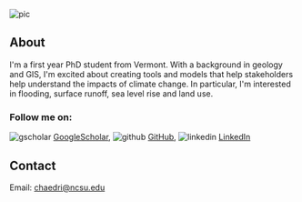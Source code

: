 ![pic](https://chaedri.github.io/images/profile2.jpg)
## About
I'm a first year PhD student from Vermont. With a background in geology and GIS, I'm excited about creating tools and models that help stakeholders help understand the impacts of climate change. In particular, I'm interested in flooding, surface runoff, sea level rise and land use.

### Follow me on: 

![gscholar](https://chaedri.github.io/images/gscholar.png) [GoogleScholar](https://scholar.google.com/citations?user=D3icrc8AAAAJ&hl),      ![github](https://chaedri.github.io/images/octocat.svg) [GitHub](https://github.com/chaedri),     ![linkedin](https://chaedri.github.io/images/linkedin.png) [LinkedIn](https://www.linkedin.com/in/caitlin-haedrich-a43ab061/)

## Contact 

Email: [chaedri@ncsu.edu](chaedri@ncsu.edu) 
